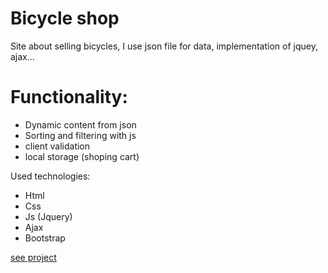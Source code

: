 # Bicycle shop
Site about selling bicycles, I use json file for data, implementation of jquey, ajax...

# Functionality:
  - Dynamic content from json
  - Sorting and filtering with js
  - client validation
  - local storage (shoping cart)

Used technologies:
  - Html
  - Css
  - Js (Jquery)
  - Ajax
  - Bootstrap
  
[see project](http://bicycle-shop.infinityfreeapp.com/bicikli.html)
